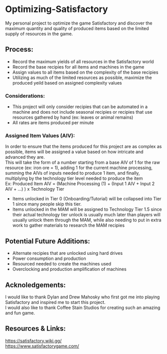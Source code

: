 # Optimizing-Satisfactory  
My personal project to optimize the game Satisfactory and discover the maximum quantity and quality of produced items based on the limited supply of resources in the game.  

## Process:  
- Record the maximum yields of all resources in the Satisfactory world  
- Record the base recipies for all items and machines in the game  
- Assign values to all items based on the complexity of the base recipies  
- Utilizing as much of the limited resources as possible, maximize the produced yeild based on assigned complexity values  

### Considerations:  
- This project will only consider recipies that can be automated in a machine and does not include seasonal recipies or recipies that use resources gathered by hand (ex: leaves or animal remains)  
- All rates are items produced per minute

### Assigned Item Values (AIV):  
In order to ensure that the items produced for this project are as complex as possible, items will be assigned a value based on how intricate and advanced they are.  
This will take the form of a number starting from a base AIV of 1 for the raw resource (ex: iron ore = 1), adding 1 for the current machine processing, summing the AIVs of inputs needed to produce 1 item, and finally, multiplying by the technology tier level needed to produce the item  
Ex: Produced Item AIV = (Machine Processing (1) + (Input 1 AIV + Input 2 AIV + ...) ) x Technology Tier  

- Items unlocked in Tier 0 (Onboarding/Tutorial) will be collapsed into Tier 1 since many people skip this tier.  
- Items unlocked in the MAM will be assigned to Technology Tier 1.5 since their actual technology tier unlock is usually much later than players will usually unlock them through the MAM, while also needing to put in extra work to gather materials to research the MAM recipies  

## Potential Future Additions:  
- Alternate recipies that are unlocked using hard drives  
- Power consumption and production  
- Resourced needed to create the machines used  
- Overclocking and production amplification of machines  

## Acknoledgements:  
I would like to thank Dylan and Drew Mahosky who first got me into playing Satisfactory and inspired me to start this project.  
I would also like to thank Coffee Stain Studios for creating such an amazing and fun game.  

## Resources & Links:  
https://satisfactory.wiki.gg/  
https://www.satisfactorygame.com/  